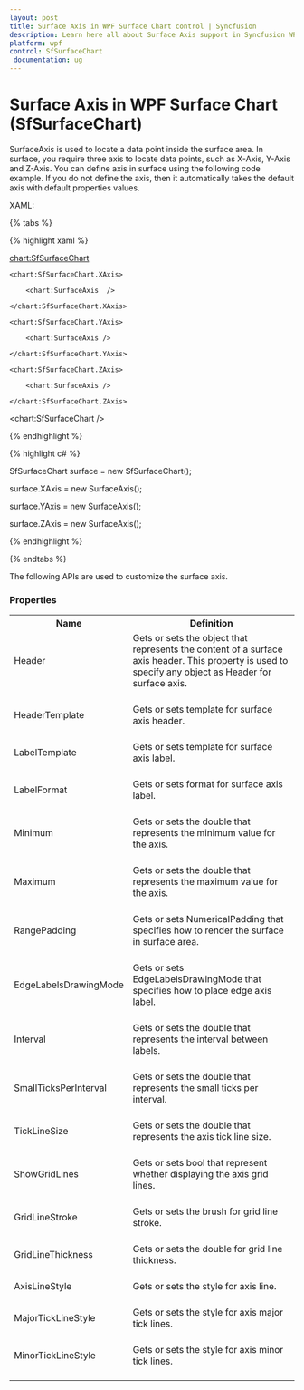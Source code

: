 ```yaml
---
layout: post
title: Surface Axis in WPF Surface Chart control | Syncfusion
description: Learn here all about Surface Axis support in Syncfusion WPF Surface Chart (SfSurfaceChart) control and more.
platform: wpf
control: SfSurfaceChart
 documentation: ug
---
```


# Surface Axis in WPF Surface Chart (SfSurfaceChart)

SurfaceAxis is used to locate a data point inside the surface area. In surface, you require three axis to locate data points, such as X-Axis, Y-Axis and Z-Axis. You can define axis in surface using the following code example. If you do not define the axis, then it automatically takes the default axis with default properties values.

XAML:

{% tabs %}

{% highlight xaml %}

<chart:SfSurfaceChart>

	<chart:SfSurfaceChart.XAxis>
	
		<chart:SurfaceAxis  />
		
	</chart:SfSurfaceChart.XAxis>

	<chart:SfSurfaceChart.YAxis>
	
		<chart:SurfaceAxis />
		
	</chart:SfSurfaceChart.YAxis>

	<chart:SfSurfaceChart.ZAxis>
	
		<chart:SurfaceAxis />
		
	</chart:SfSurfaceChart.ZAxis>
	
<chart:SfSurfaceChart />
	
{% endhighlight %}

{% highlight c# %}

SfSurfaceChart surface = new SfSurfaceChart();

surface.XAxis = new SurfaceAxis();

surface.YAxis = new SurfaceAxis();

surface.ZAxis = new SurfaceAxis();
	
{% endhighlight %}

{% endtabs %}


The following APIs are used to customize the surface axis. 

### Properties

<table>
<tr>
<th>
Name</th><th>
Definition</th></tr>
<tr>
<td>
Header<br/><br/></td><td>
Gets or sets the object that represents the content of a surface axis header. This property is used to specify any object as Header for surface axis.<br/><br/></td></tr>
<tr>
<td>
HeaderTemplate <br/><br/></td><td>
Gets or sets template for surface axis header.<br/><br/></td></tr>
<tr>
<td>
LabelTemplate<br/><br/></td><td>
Gets or sets template for surface axis label.<br/><br/></td></tr>
<tr>
<td>
LabelFormat<br/><br/></td><td>
Gets or sets format for surface axis label.<br/><br/></td></tr>
<tr>
<td>
Minimum<br/><br/></td><td>
Gets or sets the double that represents the minimum value for the axis. <br/><br/></td></tr>
<tr>
<td>
Maximum<br/><br/></td><td>
Gets or sets the double that represents the maximum value for the axis.<br/><br/></td></tr>
<tr>
<td>
RangePadding <br/><br/></td><td>
Gets or sets NumericalPadding that specifies how to render the surface in surface area.  <br/><br/></td></tr>
<tr>
<td>
EdgeLabelsDrawingMode<br/><br/></td><td>
Gets or sets EdgeLabelsDrawingMode that specifies how to place edge axis label. <br/><br/></td></tr>
<tr>
<td>
Interval<br/><br/></td><td>
Gets or sets the double that represents the interval between labels.<br/><br/></td></tr>
<tr>
<td>
SmallTicksPerInterval<br/><br/></td><td>
Gets or sets the double that represents the small ticks per interval. <br/><br/></td></tr>
<tr>
<td>
TickLineSize<br/><br/></td><td>
Gets or sets the double that represents the axis tick line size. <br/><br/></td></tr>
<tr>
<td>
ShowGridLines<br/><br/></td><td>
Gets or sets bool that represent whether displaying the axis grid lines. <br/><br/></td></tr>
<tr>
<td>
GridLineStroke<br/><br/></td><td>
Gets or sets the brush for grid line stroke. <br/><br/></td></tr>
<tr>
<td>
GridLineThickness<br/><br/></td><td>
Gets or sets the double for grid line thickness. <br/><br/></td></tr>
<tr>
<td>
AxisLineStyle<br/><br/></td><td>
Gets or sets the style for axis line.  <br/><br/></td></tr>
<tr>
<td>
MajorTickLineStyle<br/><br/></td><td>
Gets or sets the style for axis major tick lines.  <br/><br/></td></tr>
<tr>
<td>
MinorTickLineStyle<br/><br/></td><td>
Gets or sets the style for axis minor tick lines.  <br/><br/></td></tr>
</table>
